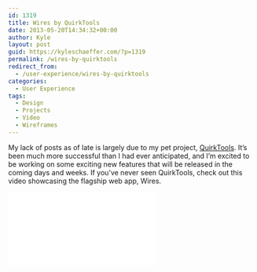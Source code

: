 ```yaml
---
id: 1319
title: Wires by QuirkTools
date: 2013-05-20T14:34:32+00:00
author: Kyle
layout: post
guid: https://kyleschaeffer.com/?p=1319
permalink: /wires-by-quirktools
redirect_from:
  - /user-experience/wires-by-quirktools
categories:
  - User Experience
tags:
  - Design
  - Projects
  - Video
  - Wireframes
---
```

My lack of posts as of late is largely due to my pet project, [QuirkTools](https://quirktools.com). It’s been much more successful than I had ever anticipated, and I’m excited to be working on some exciting new features that will be released in the coming days and weeks. If you’ve never seen QuirkTools, check out this video showcasing the flagship web app, Wires.

<div class="video-container">
  <iframe src="//www.youtube.com/embed/h6L0NATD2Rk?rel=0" frameborder="0" allowfullscreen=""></iframe>
</div>
